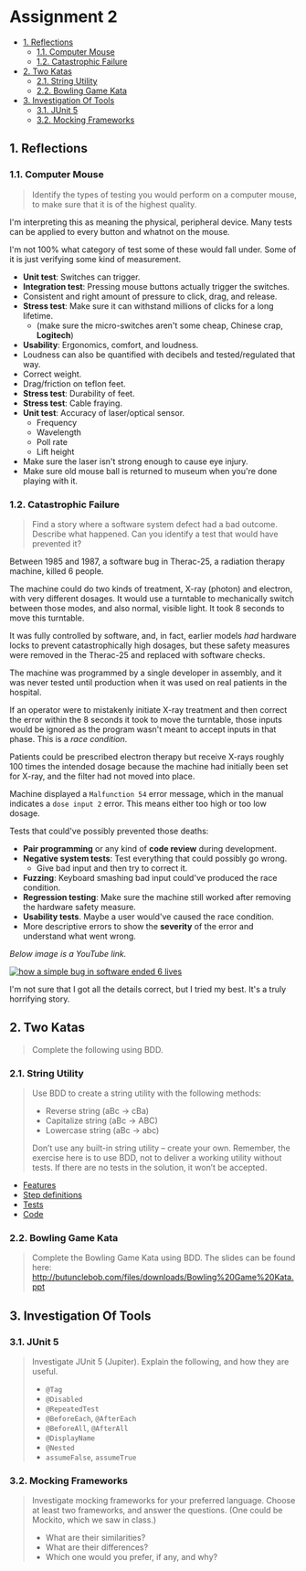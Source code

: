 # Assignment 2

- [1. Reflections](#1-reflections)
    - [1.1. Computer Mouse](#11-computer-mouse)
    - [1.2. Catastrophic Failure](#12-catastrophic-failure)
- [2. Two Katas](#2-two-katas)
    - [2.1. String Utility](#21-string-utility)
    - [2.2. Bowling Game Kata](#22-bowling-game-kata)
- [3. Investigation Of Tools](#3-investigation-of-tools)
    - [3.1. JUnit 5](#31-junit-5)
    - [3.2. Mocking Frameworks](#32-mocking-frameworks)

## 1. Reflections

### 1.1. Computer Mouse

> Identify the types of testing you would perform on a computer mouse, to make sure that it is of the highest quality.

I'm interpreting this as meaning the physical, peripheral device. Many tests can be applied to every button and whatnot
on the mouse.

I'm not 100% what category of test some of these would fall under. Some of it is just verifying some kind of
measurement.

- **Unit test**: Switches can trigger.
- **Integration test**: Pressing mouse buttons actually trigger the switches.
- Consistent and right amount of pressure to click, drag, and release.
- **Stress test**: Make sure it can withstand millions of clicks for a long lifetime.
    - (make sure the micro-switches aren't some cheap, Chinese crap, **Logitech**)
- **Usability**: Ergonomics, comfort, and loudness.
- Loudness can also be quantified with decibels and tested/regulated that way.
- Correct weight.
- Drag/friction on teflon feet.
- **Stress test**: Durability of feet.
- **Stress test**: Cable fraying.
- **Unit test**: Accuracy of laser/optical sensor.
    - Frequency
    - Wavelength
    - Poll rate
    - Lift height
- Make sure the laser isn't strong enough to cause eye injury.
- Make sure old mouse ball is returned to museum when you're done playing with it.

### 1.2. Catastrophic Failure

> Find a story where a software system defect had a bad outcome. Describe what happened. Can you identify a test that
> would have prevented it?

Between 1985 and 1987, a software bug in Therac-25, a radiation therapy machine, killed 6 people.

The machine could do two kinds of treatment, X-ray (photon) and electron, with very different dosages.
It would use a turntable to mechanically switch between those modes, and also normal, visible light. It took 8 seconds
to move this turntable.

It was fully controlled by software, and, in fact, earlier models _had_ hardware locks to prevent catastrophically high
dosages,
but these safety measures were removed in the Therac-25 and replaced with software checks.

The machine was programmed by a single developer in assembly, and it was never tested until production when it was used
on real patients in the hospital.

If an operator were to mistakenly initiate X-ray treatment and then correct the error within the 8 seconds it took to
move the turntable,
those inputs would be ignored as the program wasn't meant to accept inputs in that phase. This is a _race condition_.

Patients could be prescribed electron therapy but receive X-rays roughly 100 times the intended dosage
because the machine had initially been set for X-ray, and the filter had not moved into place.

Machine displayed a `Malfunction 54` error message, which in the manual indicates a `dose input 2` error. This means
either too high or too low dosage.

Tests that could've possibly prevented those deaths:

- **Pair programming** or any kind of **code review** during development.
- **Negative system tests**: Test everything that could possibly go wrong.
    - Give bad input and then try to correct it.
- **Fuzzing**: Keyboard smashing bad input could've produced the race condition.
- **Regression testing**: Make sure the machine still worked after removing the hardware safety measure.
- **Usability tests**. Maybe a user would've caused the race condition.
- More descriptive errors to show the **severity** of the error and understand what went wrong.

_Below image is a YouTube link._

[![how a simple bug in software ended 6 lives](https://i.ytimg.com/vi/41Gv-zzICIQ/maxresdefault.jpg)](https://youtu.be/41Gv-zzICIQ)

I'm not sure that I got all the details correct, but I tried my best. It's a truly horrifying story.

## 2. Two Katas

> Complete the following using BDD.

### 2.1. String Utility

> Use BDD to create a string utility with the following methods:
>
> - Reverse string (aBc -> cBa)
> - Capitalize string (aBc -> ABC)
> - Lowercase string (aBc -> abc)
>
> Don’t use any built-in string utility – create your own. Remember, the exercise here is to use BDD, not to deliver a
> working utility without tests. If there are no tests in the solution, it won’t be accepted.

- [Features](/src/test/resources/features)
- [Step definitions](/src/test/java/org/example/StringUtilsStepdefs.java)
- [Tests](/src/test/java/org/example/StringUtilsTest.java)
- [Code](/src/main/java/org/example/StringUtils.java)

### 2.2. Bowling Game Kata

> Complete the Bowling Game Kata using BDD. The slides can be found here:  
> <http://butunclebob.com/files/downloads/Bowling%20Game%20Kata.ppt>

## 3. Investigation Of Tools

### 3.1. JUnit 5

> Investigate JUnit 5 (Jupiter). Explain the following, and how they are useful.
>
> - `@Tag`
> - `@Disabled`
> - `@RepeatedTest`
> - `@BeforeEach`, `@AfterEach`
> - `@BeforeAll`, `@AfterAll`
> - `@DisplayName`
> - `@Nested`
> - `assumeFalse`, `assumeTrue`

### 3.2. Mocking Frameworks

> Investigate mocking frameworks for your preferred language. Choose at least two frameworks, and answer the
> questions. (One could be Mockito, which we saw in class.)
>
> - What are their similarities?
> - What are their differences?
> - Which one would you prefer, if any, and why?

